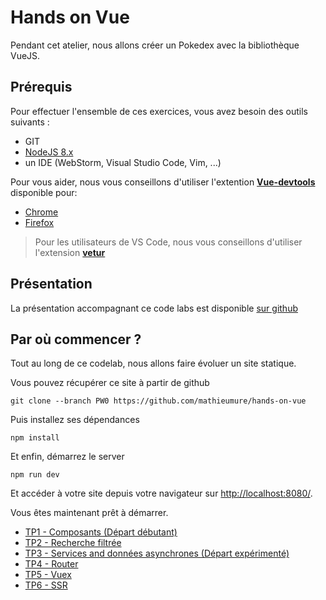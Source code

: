 # Hands on Vue

Pendant cet atelier, nous allons créer un Pokedex avec la bibliothèque VueJS.

## Prérequis

Pour effectuer l'ensemble de ces exercices, vous avez besoin des outils suivants :

* GIT
* [NodeJS 8.x](https://nodejs.org/en/download/)
* un IDE (WebStorm, Visual Studio Code, Vim, ...)

Pour vous aider, nous vous conseillons d'utiliser l'extention [**Vue-devtools**](https://github.com/vuejs/vue-devtools) disponible pour:
- [Chrome](https://chrome.google.com/webstore/detail/vuejs-devtools/nhdogjmejiglipccpnnnanhbledajbpd)
- [Firefox](https://addons.mozilla.org/en-US/firefox/addon/vue-js-devtools/)

> Pour les utilisateurs de VS Code, nous vous conseillons d'utiliser l'extension [**vetur**](https://vuejs.github.io/vetur/)

## Présentation

La présentation accompagnant ce code labs est disponible [sur github](https://mathieumure.github.io/hands-on-vue/)

## Par où commencer ?

Tout au long de ce codelab, nous allons faire évoluer un site statique.

Vous pouvez récupérer ce site à partir de github
```
git clone --branch PW0 https://github.com/mathieumure/hands-on-vue
```

Puis installez ses dépendances
```
npm install
```

Et enfin, démarrez le server
```
npm run dev
```

Et accéder à votre site depuis votre navigateur sur [http://localhost:8080/](http://localhost:8080/).

Vous êtes maintenant prêt à démarrer.

- [TP1 - Composants (Départ débutant)](./TP1.md)
- [TP2 - Recherche filtrée](./TP2.md)
- [TP3 - Services and données asynchrones (Départ expérimenté)](./TP3.md)
- [TP4 - Router](./TP4.md)
- [TP5 - Vuex](./TP5.md)
- [TP6 - SSR](./TP6.md)
